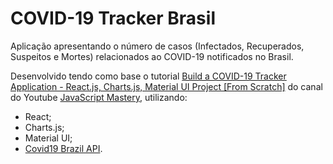 # COVID-19 Tracker Brasil

Aplicação apresentando o número de casos (Infectados, Recuperados, Suspeitos e Mortes) relacionados ao COVID-19 notificados no Brasil.

Desenvolvido tendo como base o tutorial [Build a COVID-19 Tracker Application - React.js, Charts.js, Material UI Project [From Scratch]](https://www.youtube.com/watch?v=khJlrj3Y6Ls) do canal do Youtube [JavaScript Mastery](https://www.youtube.com/channel/UCmXmlB4-HJytD7wek0Uo97A), utilizando:

- React;
- Charts.js;
- Material UI;
- [Covid19 Brazil API](https://covid19-brazil-api.now.sh/api/report/v1).
